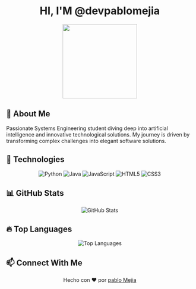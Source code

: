 <h1 align="center">HI, I'M @devpablomejia</h1>
<div align = "center">
<img src="https://i.giphy.com/cCOVfFwDI3awdse5A3.webp" width="200">
</div>

## 🌟 About Me

Passionate Systems Engineering student diving deep into artificial intelligence and innovative technological solutions. My journey is driven by transforming complex challenges into elegant software solutions.

## 🚀 Technologies

<p align="center">
  <img src="https://img.shields.io/badge/Python-8A2BE2?style=for-the-badge&logo=python&logoColor=white" alt="Python"/>
  <img src="https://img.shields.io/badge/Java-FF3366?style=for-the-badge&logo=openjdk&logoColor=white" alt="Java"/>
  <img src="https://img.shields.io/badge/JavaScript-8A2BE2?style=for-the-badge&logo=javascript&logoColor=white" alt="JavaScript"/>
  <img src="https://img.shields.io/badge/HTML5-FF3366?style=for-the-badge&logo=html5&logoColor=white" alt="HTML5"/>
  <img src="https://img.shields.io/badge/CSS3-8A2BE2?style=for-the-badge&logo=css3&logoColor=white" alt="CSS3"/>
</p>

## 📊 GitHub Stats

<p align="center">
  <img src="https://github-readme-stats.vercel.app/api?username=devpablomejia&theme=radical&show_icons=true" alt="GitHub Stats"/>
</p>

## 🔥 Top Languages

<p align="center">
  <img src="https://github-readme-stats.vercel.app/api/top-langs/?username=devpablomejia&layout=compact&theme=radical" alt="Top Languages"/>
</p>

## 📫 Connect With Me

<p align="center">
  <a href="">
  </a>
</p>

<p align="center">Hecho con ❤️ por <a href="https://github.com/devpablomejia">pablo Mejia</a></p>

<!---
devpablomejia/devpablomejia is a ✨ special ✨ repository because its `README.md` (this file) appears on your GitHub profile.
You can click the Preview link to take a look at your changes.
--->
